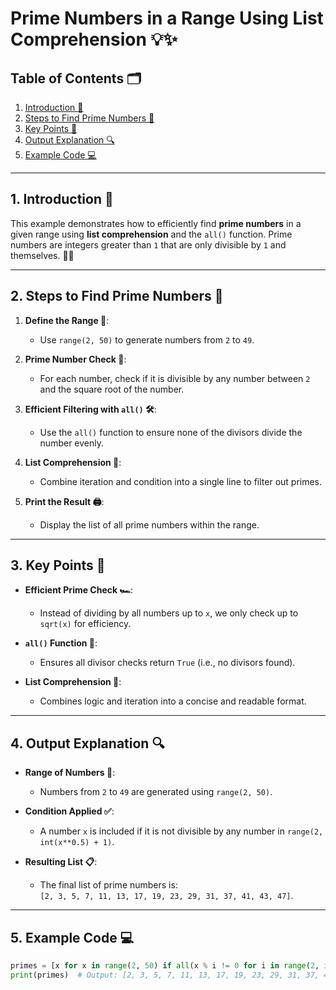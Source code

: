 # Prime Numbers in a Range Using List Comprehension 💡✨  

## Table of Contents 🗂️  
1. [Introduction 📘](#1-introduction-📘)  
2. [Steps to Find Prime Numbers 🚀](#2-steps-to-find-prime-numbers-🚀)  
3. [Key Points 🌟](#3-key-points-🌟)  
4. [Output Explanation 🔍](#4-output-explanation-🔍)  
5. [Example Code 💻](#5-example-code-💻)  

---

## 1. Introduction 📘  

This example demonstrates how to efficiently find **prime numbers** in a given range using **list comprehension** and the `all()` function. Prime numbers are integers greater than `1` that are only divisible by `1` and themselves. 🧮✨  

---

## 2. Steps to Find Prime Numbers 🚀  

1. **Define the Range 🎯**:  
   - Use `range(2, 50)` to generate numbers from `2` to `49`.  

2. **Prime Number Check 🔗**:  
   - For each number, check if it is divisible by any number between `2` and the square root of the number.  

3. **Efficient Filtering with `all()` 🛠️**:  
   - Use the `all()` function to ensure none of the divisors divide the number evenly.  

4. **List Comprehension 📝**:  
   - Combine iteration and condition into a single line to filter out primes.  

5. **Print the Result 🖨️**:  
   - Display the list of all prime numbers within the range.  

---

## 3. Key Points 🌟  

- **Efficient Prime Check 🏎️**:  
  - Instead of dividing by all numbers up to `x`, we only check up to `sqrt(x)` for efficiency.  

- **`all()` Function 🔗**:  
  - Ensures all divisor checks return `True` (i.e., no divisors found).  

- **List Comprehension 🧹**:  
  - Combines logic and iteration into a concise and readable format.  

---

## 4. Output Explanation 🔍  

- **Range of Numbers 📜**:  
  - Numbers from `2` to `49` are generated using `range(2, 50)`.  

- **Condition Applied ✅**:  
  - A number `x` is included if it is not divisible by any number in `range(2, int(x**0.5) + 1)`.  

- **Resulting List 📋**:  
  - The final list of prime numbers is:  
    `[2, 3, 5, 7, 11, 13, 17, 19, 23, 29, 31, 37, 41, 43, 47]`.  

---

## 5. Example Code 💻  
```python
primes = [x for x in range(2, 50) if all(x % i != 0 for i in range(2, int(x**0.5) + 1))]
print(primes)  # Output: [2, 3, 5, 7, 11, 13, 17, 19, 23, 29, 31, 37, 41, 43, 47]

